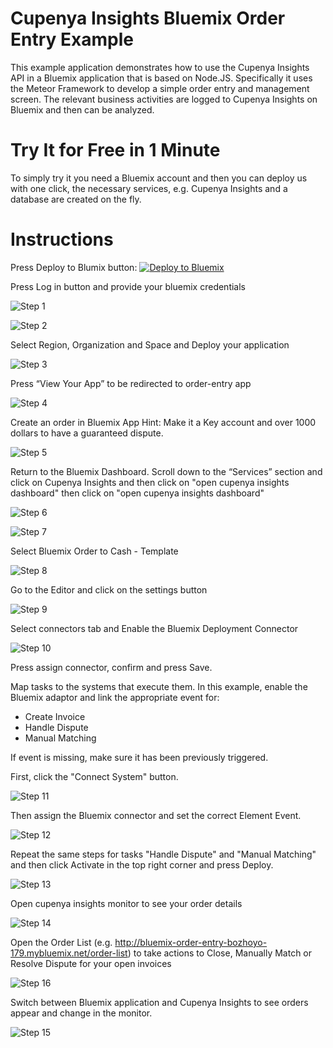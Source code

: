 # Cupenya Insights Bluemix Order Entry Example

This example application demonstrates how to use the Cupenya Insights API in a Bluemix application that is based on Node.JS. Specifically it uses the Meteor Framework to develop a simple order entry and management screen. The relevant business activities are logged to Cupenya Insights on Bluemix and then can be analyzed.

# Try It for Free in 1 Minute

To simply try it you need a Bluemix account and then you can deploy us with one click, the necessary services, e.g. Cupenya Insights and a database are created on the fly.



# Instructions

Press Deploy to Blumix button: [![Deploy to Bluemix](https://bluemix.net/deploy/button.png)](https://bluemix.net/deploy?repository=https://github.com/cupenya/bluemix-order-entry.git)

Press Log in button and provide your bluemix credentials

![Step 1](http://www.cupenya.com/blog/wp-content/uploads/2015/03/step1.png)

![Step 2](http://www.cupenya.com/blog/wp-content/uploads/2015/03/step2.png)

Select Region, Organization and Space and Deploy your application

![Step 3](http://www.cupenya.com/blog/wp-content/uploads/2015/03/step3.png)

Press “View Your App” to be redirected to order-entry app

![Step 4](http://www.cupenya.com/blog/wp-content/uploads/2015/03/step4.png)

Create an order in Bluemix App
Hint: Make it a Key account and over 1000 dollars to have a guaranteed dispute.

![Step 5](http://www.cupenya.com/blog/wp-content/uploads/2015/03/step5.png)

Return to the Bluemix Dashboard. Scroll down to the “Services” section and click on Cupenya Insights and then click on "open cupenya insights dashboard" then click on "open cupenya insights dashboard"

![Step 6](http://www.cupenya.com/blog/wp-content/uploads/2015/03/step6.png)

![Step 7](http://www.cupenya.com/blog/wp-content/uploads/2015/03/step7.png)

Select Bluemix Order to Cash - Template

![Step 8](http://www.cupenya.com/blog/wp-content/uploads/2015/03/step8.png)

Go to the Editor and click on the settings button

![Step 9](http://www.cupenya.com/blog/wp-content/uploads/2015/03/step9.png)

Select connectors tab and Enable the Bluemix Deployment Connector

![Step 10](http://www.cupenya.com/blog/wp-content/uploads/2015/03/step10.png)

Press assign connector, confirm and press Save.

Map tasks to the systems that execute them. In this example, enable the Bluemix adaptor and link the appropriate event for:
- Create Invoice
- Handle Dispute
- Manual Matching

If event is missing, make sure it has been previously triggered.

First, click the "Connect System" button.

![Step 11](http://www.cupenya.com/blog/wp-content/uploads/2015/03/step11.png)

Then assign the Bluemix connector and set the correct Element Event.

![Step 12](http://www.cupenya.com/blog/wp-content/uploads/2015/03/step12.png)

Repeat the same steps for tasks "Handle Dispute" and "Manual Matching" and then click Activate in the top right corner and press Deploy.

![Step 13](http://www.cupenya.com/blog/wp-content/uploads/2015/03/step13.png)

Open cupenya insights monitor to see your order details

![Step 14](http://www.cupenya.com/blog/wp-content/uploads/2015/03/step14.png)

Open the Order List (e.g. http://bluemix-order-entry-bozhoyo-179.mybluemix.net/order-list) to take actions to Close, Manually Match or Resolve Dispute for your open invoices

![Step 16](http://www.cupenya.com/blog/wp-content/uploads/2015/03/step16.png)

Switch between Bluemix application and Cupenya Insights to see orders appear and change in the monitor.

![Step 15](http://www.cupenya.com/blog/wp-content/uploads/2015/03/step15.png)
